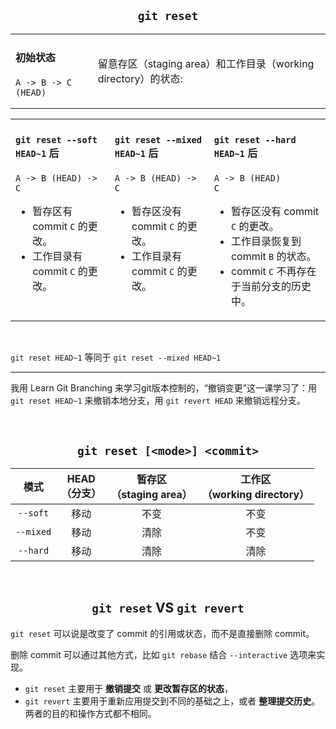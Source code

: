 ## <center>`git reset`</center>
<table><tr><td style='vertical-align:bottom;'>

#### 初始状态
```
A -> B -> C (HEAD)
```

</td><td style='vertical-align:middle;'>
留意存区（staging area）和工作目录（working directory）的状态:

</td></tr></table>

<table><tr><td style='vertical-align:top;'>

#### `git reset --soft HEAD~1` 后
```
A -> B (HEAD) -> C
```
- 暂存区有 commit `C` 的更改。
- 工作目录有 commit `C` 的更改。

</td><td style='vertical-align:top;'>

#### `git reset --mixed HEAD~1` 后
```
A -> B (HEAD) -> C
```
- 暂存区没有 commit `C` 的更改。
- 工作目录有 commit `C` 的更改。

</td><td style='vertical-align:top;'>

#### `git reset --hard HEAD~1` 后
```
A -> B (HEAD)
C
```
- 暂存区没有 commit `C` 的更改。
- 工作目录恢复到 commit `B` 的状态。
- commit `C` 不再存在于当前分支的历史中。

</td></tr></table>

<br>

`git reset HEAD~1` 等同于 `git reset --mixed HEAD~1`

---

我用 Learn Git Branching 来学习git版本控制的，“撤销变更”这一课学习了：用 `git reset HEAD~1` 来撤销本地分支，用 `git revert HEAD` 来撤销远程分支。

<br>

## <center>`git reset [<mode>] <commit>`</center>

| 模式      | HEAD<br>（分支） | 暂存区<br>（staging area） | 工作区<br>（working directory） |
|:---------:|:----------------:|:------------------------:|:----------:|
| `--soft`  | 移动         | 不变                   | 不变                        |
| `--mixed` | 移动         | 清除                   | 不变                        |
| `--hard`  | 移动         | 清除                   | 清除                        |

<br>

## <center>`git reset` VS `git revert`</center>

`git reset` 可以说是改变了 commit 的引用或状态，而不是直接删除 commit。

删除 commit 可以通过其他方式，比如 `git rebase` 结合 `--interactive` 选项来实现。

- `git reset` 主要用于 **撤销提交** 或 **更改暂存区的状态**，
- `git revert` 主要用于重新应用提交到不同的基础之上，或者 **整理提交历史**。两者的目的和操作方式都不相同。